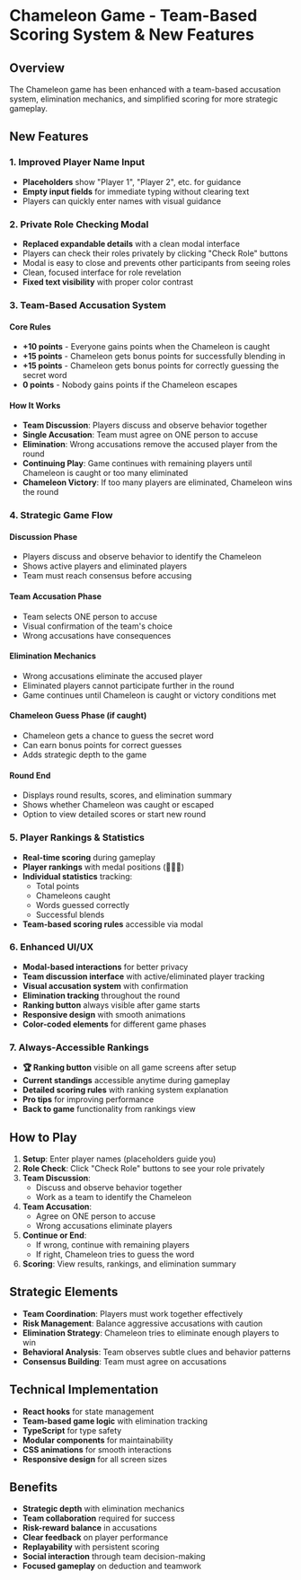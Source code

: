 # Chameleon Game - Team-Based Scoring System & New Features

## Overview
The Chameleon game has been enhanced with a team-based accusation system, elimination mechanics, and simplified scoring for more strategic gameplay.

## New Features

### 1. Improved Player Name Input
- **Placeholders** show "Player 1", "Player 2", etc. for guidance
- **Empty input fields** for immediate typing without clearing text
- Players can quickly enter names with visual guidance

### 2. Private Role Checking Modal
- **Replaced expandable details** with a clean modal interface
- Players can check their roles privately by clicking "Check Role" buttons
- Modal is easy to close and prevents other participants from seeing roles
- Clean, focused interface for role revelation
- **Fixed text visibility** with proper color contrast

### 3. Team-Based Accusation System

#### Core Rules
- **+10 points** - Everyone gains points when the Chameleon is caught
- **+15 points** - Chameleon gets bonus points for successfully blending in
- **+15 points** - Chameleon gets bonus points for correctly guessing the secret word
- **0 points** - Nobody gains points if the Chameleon escapes

#### How It Works
- **Team Discussion**: Players discuss and observe behavior together
- **Single Accusation**: Team must agree on ONE person to accuse
- **Elimination**: Wrong accusations remove the accused player from the round
- **Continuing Play**: Game continues with remaining players until Chameleon is caught or too many eliminated
- **Chameleon Victory**: If too many players are eliminated, Chameleon wins the round

### 4. Strategic Game Flow

#### Discussion Phase
- Players discuss and observe behavior to identify the Chameleon
- Shows active players and eliminated players
- Team must reach consensus before accusing

#### Team Accusation Phase
- Team selects ONE person to accuse
- Visual confirmation of the team's choice
- Wrong accusations have consequences

#### Elimination Mechanics
- Wrong accusations eliminate the accused player
- Eliminated players cannot participate further in the round
- Game continues until Chameleon is caught or victory conditions met

#### Chameleon Guess Phase (if caught)
- Chameleon gets a chance to guess the secret word
- Can earn bonus points for correct guesses
- Adds strategic depth to the game

#### Round End
- Displays round results, scores, and elimination summary
- Shows whether Chameleon was caught or escaped
- Option to view detailed scores or start new round

### 5. Player Rankings & Statistics
- **Real-time scoring** during gameplay
- **Player rankings** with medal positions (🥇🥈🥉)
- **Individual statistics** tracking:
  - Total points
  - Chameleons caught
  - Words guessed correctly
  - Successful blends
- **Team-based scoring rules** accessible via modal

### 6. Enhanced UI/UX
- **Modal-based interactions** for better privacy
- **Team discussion interface** with active/eliminated player tracking
- **Visual accusation system** with confirmation
- **Elimination tracking** throughout the round
- **Ranking button** always visible after game starts
- **Responsive design** with smooth animations
- **Color-coded elements** for different game phases

### 7. Always-Accessible Rankings
- **🏆 Ranking button** visible on all game screens after setup
- **Current standings** accessible anytime during gameplay
- **Detailed scoring rules** with ranking system explanation
- **Pro tips** for improving performance
- **Back to game** functionality from rankings view

## How to Play

1. **Setup**: Enter player names (placeholders guide you)
2. **Role Check**: Click "Check Role" buttons to see your role privately
3. **Team Discussion**: 
   - Discuss and observe behavior together
   - Work as a team to identify the Chameleon
4. **Team Accusation**: 
   - Agree on ONE person to accuse
   - Wrong accusations eliminate players
5. **Continue or End**: 
   - If wrong, continue with remaining players
   - If right, Chameleon tries to guess the word
6. **Scoring**: View results, rankings, and elimination summary

## Strategic Elements

- **Team Coordination**: Players must work together effectively
- **Risk Management**: Balance aggressive accusations with caution
- **Elimination Strategy**: Chameleon tries to eliminate enough players to win
- **Behavioral Analysis**: Team observes subtle clues and behavior patterns
- **Consensus Building**: Team must agree on accusations

## Technical Implementation

- **React hooks** for state management
- **Team-based game logic** with elimination tracking
- **TypeScript** for type safety
- **Modular components** for maintainability
- **CSS animations** for smooth interactions
- **Responsive design** for all screen sizes

## Benefits

- **Strategic depth** with elimination mechanics
- **Team collaboration** required for success
- **Risk-reward balance** in accusations
- **Clear feedback** on player performance
- **Replayability** with persistent scoring
- **Social interaction** through team decision-making
- **Focused gameplay** on deduction and teamwork
